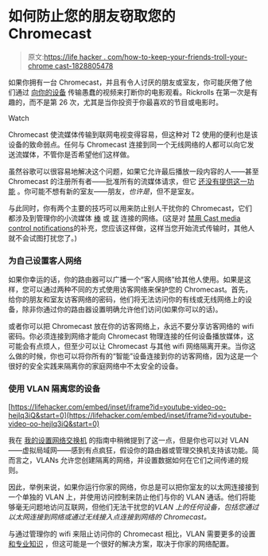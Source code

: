 # 如何防止您的朋友窃取您的 Chromecast

> 原文:[https://life hacker . com/how-to-keep-your-friends-troll-your-chrome cast-1828805478](https://lifehacker.com/how-to-keep-your-friends-from-trolling-your-chromecast-1828805478)

如果你拥有一台 Chromecast，并且有令人讨厌的朋友或室友，你可能厌倦了他们通过 [向你的设备](https://www.reddit.com/r/Chromecast/comments/1togo6/prevent_roommates_from_casting_porn_to_my_tv/) 传输愚蠢的视频来打断你的电影观看。Rickrolls 在第一次是有趣的，而不是第 26 次，尤其是当你投资于你最喜欢的节目或电影时。

Watch

Chromecast 使流媒体传输到联网电视变得容易，但这种对 T2 使用的便利也是该设备的致命弱点。任何与 Chromecast 连接到同一个无线网络的人都可以向它发送流媒体，不管你是否希望他们这样做。

虽然谷歌可以很容易地解决这个问题，如果它允许最后播放一段内容的人——甚至 Chromecast 的注册所有者——批准所有的流媒体请求，但它 [还没有提供这一功能](https://support.google.com/chromecastbuiltin/answer/6123915?hl=en) 。你可能不想有新的室友——朋友，*也许是*，但不是室友。

与此同时，你有两个主要的技巧可以用来防止别人干扰你的 Chromecast，它们都涉及到管理你的小流媒体 [棒](https://support.google.com/chromecast/answer/3046409?hl=en) 或 [球](https://store.google.com/us/product/chromecast_ultra?hl=en-US) 连接的网络。(这是对 [禁用 Cast media control notifications](https://support.google.com/chromecast/answer/7206638?hl=en)的补充，您应该这样做，这样当您开始流式传输时，其他人就不会试图打扰您了。)

### 为自己设置客人网络

如果你幸运的话，你的路由器可以广播一个“客人网络”给其他人使用。如果是这样，您可以通过两种不同的方式使用访客网络来保护您的 Chromecast。首先，给你的朋友和室友访客网络的密码，他们将无法访问你的有线或无线网络上的设备，除非你通过你的路由器设置明确允许他们访问(如果你可以的话)。

或者你可以把 Chromecast 放在你的访客网络上，永远不要分享访客网络的 wifi 密码。你必须连接到网络才能向 Chromecast 物理连接的任何设备播放媒体，这可能会有点烦人，但至少可以让 Chromecast 与其他 wifi 网络隔离开来。当你这么做的时候，你也可以将你所有的“智能”设备连接到你的访客网络，因为这是一个很好的安全实践来隔离你的家庭网络中不太安全的设备。

### 使用 VLAN 隔离您的设备

 [https://lifehacker.com/embed/inset/iframe?id=youtube-video-oo-hejIq3iQ&start=0](https://lifehacker.com/embed/inset/iframe?id=youtube-video-oo-hejIq3iQ&start=0) 

我在 [我的设置网络交换机](https://lifehacker.com/how-to-pick-the-right-network-switch-1828694436) 的指南中稍微提到了这一点，但是你也可以对 VLAN——虚拟局域网——感到有点疯狂，假设你的路由器或管理交换机支持该功能。简而言之，VLANs 允许您创建隔离的网络，并设置数据如何在它们之间传递的规则。

因此，举例来说，如果你运行你家的网络，你总是可以把你室友的以太网连接接到一个单独的 VLAN 上，并使用访问控制来防止他们与你的 VLAN 通话。他们将能够毫无问题地访问互联网，但他们无法干扰您的*VLAN 上的任何设备，包括您通过以太网连接到网络或通过无线接入点连接到网络的 Chromecast。*

与通过管理你的 wifi 来阻止访问你的 Chromecast 相比，VLAN 需要更多的设置 [和专业知识](https://www.megajason.com/2016/03/03/how-to-set-up-vlans-when-you-dont-understand-vlans/) ，但这可能是一个很好的解决方案，取决于你家的网络配置。